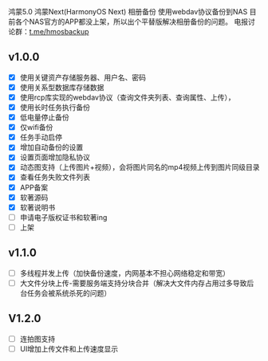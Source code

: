 鸿蒙5.0 鸿蒙Next(HarmonyOS Next) 相册备份 使用webdav协议备份到NAS
目前各个NAS官方的APP都没上架，所以出个平替版解决相册备份的问题。
电报讨论群：[t.me/hmosbackup](t.me/hmosbackup)
## v1.0.0
- [x] 使用关键资产存储服务器、用户名、密码
- [x] 使用关系型数据库存储数据
- [x] 使用rcp库实现的webdav协议（查询文件夹列表、查询属性、上传），
- [x] 使用长时任务执行备份
- [x] 低电量停止备份
- [x] 仅wifi备份
- [x] 任务手动启停
- [x] 增加自动备份的设置
- [x] 设置页面增加隐私协议
- [x] 动态图支持（上传图片+视频），会将图片同名的mp4视频上传到图片同级目录
- [x] 查看任务失败文件列表
- [x] APP备案
- [x] 软著源码
- [x] 软著说明书
- [ ] 申请电子版权证书和软著ing
- [ ] 上架
## v1.1.0
- [ ] 多线程并发上传（加快备份速度，内网基本不担心网络稳定和带宽）
- [ ] 大文件分块上传-需要服务端支持分块合并（解决大文件内存占用过多导致后台任务会被系统杀死的问题）
## V1.2.0
- [ ] 连拍图支持
- [ ] UI增加上传文件和上传速度显示
